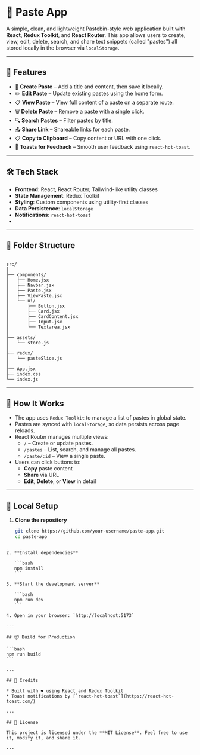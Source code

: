 # 📝 Paste App

A simple, clean, and lightweight Pastebin-style web application built with **React**, **Redux Toolkit**, and **React Router**. This app allows users to create, view, edit, delete, search, and share text snippets (called "pastes") all stored locally in the browser via `localStorage`.

---

## 🚀 Features

- 🔖 **Create Paste** – Add a title and content, then save it locally.
- ✏️ **Edit Paste** – Update existing pastes using the home form.
- 📋 **View Paste** – View full content of a paste on a separate route.
- 🗑️ **Delete Paste** – Remove a paste with a single click.
- 🔍 **Search Pastes** – Filter pastes by title.
- 📤 **Share Link** – Shareable links for each paste.
- 📋 **Copy to Clipboard** – Copy content or URL with one click.
- 🎉 **Toasts for Feedback** – Smooth user feedback using `react-hot-toast`.

---

## 🛠️ Tech Stack

- **Frontend**: React, React Router, Tailwind-like utility classes
- **State Management**: Redux Toolkit
- **Styling**: Custom components using utility-first classes
- **Data Persistence**: `localStorage`
- **Notifications**: `react-hot-toast`
- 
---

## 📂 Folder Structure

```

src/
│
├── components/
│   ├── Home.jsx
│   ├── Navbar.jsx
│   ├── Paste.jsx
│   ├── ViewPaste.jsx
│   └── ui/
│       ├── Button.jsx
│       ├── Card.jsx
│       ├── CardContent.jsx
│       ├── Input.jsx
│       └── Textarea.jsx
│
├── assets/
│   └── store.js
│
├── redux/
│   └── pasteSlice.js
│
├── App.jsx
├── index.css
└── index.js

````

---

## 🧠 How It Works

- The app uses `Redux Toolkit` to manage a list of pastes in global state.
- Pastes are synced with `localStorage`, so data persists across page reloads.
- React Router manages multiple views:
  - `/` – Create or update pastes.
  - `/pastes` – List, search, and manage all pastes.
  - `/paste/:id` – View a single paste.
- Users can click buttons to:
  - **Copy** paste content
  - **Share** via URL
  - **Edit**, **Delete**, or **View** in detail

---

## 🧪 Local Setup

1. **Clone the repository**
   ```bash
   git clone https://github.com/your-username/paste-app.git
   cd paste-app
````

2. **Install dependencies**

   ```bash
   npm install
   ```

3. **Start the development server**

   ```bash
   npm run dev
   ```

4. Open in your browser: `http://localhost:5173`

---

## 📦 Build for Production

```bash
npm run build
```

---

## 🙌 Credits

* Built with ❤️ using React and Redux Toolkit
* Toast notifications by [`react-hot-toast`](https://react-hot-toast.com/)

---

## 📄 License

This project is licensed under the **MIT License**. Feel free to use it, modify it, and share it.

---
